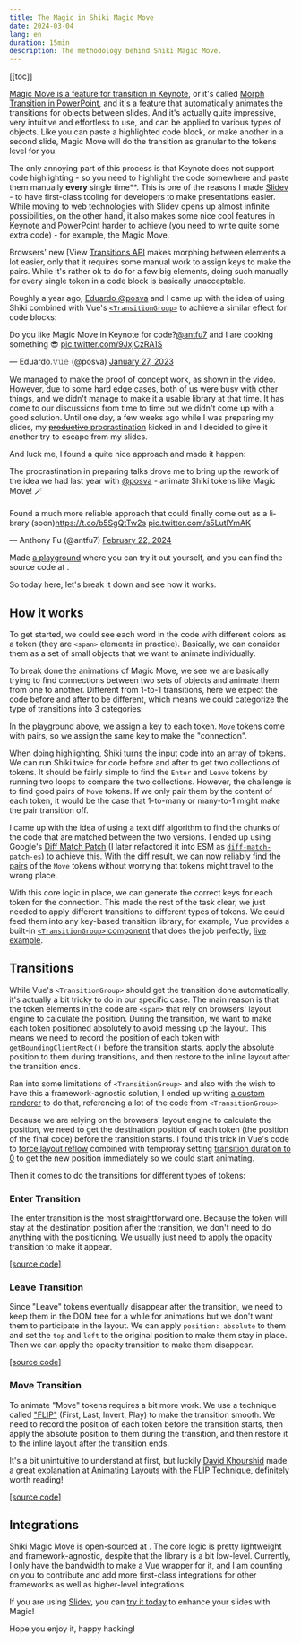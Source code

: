 ```yaml
---
title: The Magic in Shiki Magic Move
date: 2024-03-04
lang: en
duration: 15min
description: The methodology behind Shiki Magic Move.
---
```


[[toc]]

<ShikiMagicMoveDemo />

[Magic Move is a feature for transition in Keynote](https://support.apple.com/guide/keynote/add-transitions-tanff5ae749e/mac), or it's called [Morph Transition in PowerPoint](https://support.microsoft.com/en-us/office/use-the-morph-transition-in-powerpoint-8dd1c7b2-b935-44f5-a74c-741d8d9244ea), and it's a feature that automatically animates the transitions for objects between slides. And it's actually quite impressive, very intuitive and effortless to use, and can be applied to various types of objects. Like you can paste a highlighted code block, or make another in a second slide, Magic Move will do the transition as granular to the tokens level for you.

The only annoying part of this process is that Keynote does not support code highlighting - so you need to highlight the code somewhere and paste them manually **every** single time\*\*. This is one of the reasons I made [Slidev](https://sli.dev/) - to have first-class tooling for developers to make presentations easier. While moving to web technologies with Slidev opens up almost infinite possibilities, on the other hand, it also makes some nice cool features in Keynote and PowerPoint harder to achieve (you need to write quite some extra code) - for example, the Magic Move.

Browsers' new [View [Transitions API](https://developer.mozilla.org/en-US/docs/Web/API/View_Transitions_API) makes morphing between elements a lot easier, only that it requires some manual work to assign keys to make the pairs. While it's rather ok to do for a few big elements, doing such manually for every single token in a code block is basically unacceptable.

Roughly a year ago, [Eduardo @posva](https://github.com/posva) and I came up with the idea of using Shiki combined with Vue's [`<TransitionGroup>`](https://vuejs.org/guide/built-ins/transition-group) to achieve a similar effect for code blocks:

<Tweet h-650px>
<p lang="en" dir="ltr">Do you like Magic Move in Keynote for code?<a href="https://twitter.com/antfu7?ref_src=twsrc%5Etfw">@antfu7</a> and I are cooking something 😎 <a href="https://t.co/9JxjCzRA1S">pic.twitter.com/9JxjCzRA1S</a></p>&mdash; Eduardo.𝚟𝚞𝚎 (@posva) <a href="https://twitter.com/posva/status/1619083357756821504?ref_src=twsrc%5Etfw">January 27, 2023</a>
</Tweet>

We managed to make the proof of concept work, as shown in the video. However, due to some hard edge cases, both of us were busy with other things, and we didn't manage to make it a usable library at that time. It has come to our discussions from time to time but we didn't come up with a good solution. Until one day, a few weeks ago while I was preparing my slides, my [~~productive~~ procrastination](https://lmddgtfy.net/?q=Productive%20Procrastination) kicked in and I decided to give it another try to ~~escape from my slides~~.

And luck me, I found a quite nice approach and made it happen:

<Tweet h-670px>
<p lang="en" dir="ltr">The procrastination in preparing talks drove me to bring up the rework of the idea we had last year with <a href="https://twitter.com/posva?ref_src=twsrc%5Etfw">@posva</a> - animate Shiki tokens like Magic Move! 🪄<br><br>Found a much more reliable approach that could finally come out as a library (soon)<a href="https://t.co/b5SgQtTw2s">https://t.co/b5SgQtTw2s</a> <a href="https://t.co/s5LutlYmAK">pic.twitter.com/s5LutlYmAK</a></p>&mdash; Anthony Fu (@antfu7) <a href="https://twitter.com/antfu7/status/1760751386122211371?ref_src=twsrc%5Etfw">February 22, 2024</a>
</Tweet>

Made [a playground](https://shiki-magic-move.netlify.app/) where you can try it out yourself, and you can find the source code at <GitHubLink repo="shikijs/shiki-magic-move" />.

So today here, let's break it down and see how it works.

## How it works

To get started, we could see each word in the code with different colors as a token (they are `<span>` elements in practice). Basically, we can consider them as a set of small objects that we want to animate individually.

To break done the animations of Magic Move, we see we are basically trying to find connections between two sets of objects and animate them from one to another. Different from 1-to-1 transitions, here we expect the code before and after to be different, which means we could categorize the type of transitions into 3 categories:

<ShikiMagicMoveMatch />

In the playground above, we assign a key to each token. `Move` tokens come with pairs, so we assign the same key to make the "connection".

When doing highlighting, [Shiki](https://github.com/shikijs/shiki) turns the input code into an array of tokens. We can run Shiki twice for code before and after to get two collections of tokens. It should be fairly simple to find the `Enter` and `Leave` tokens by running two loops to compare the two collections. However, the challenge is to find good pairs of `Move` tokens. If we only pair them by the content of each token, it would be the case that 1-to-many or many-to-1 might make the pair transition off.

I came up with the idea of using a text diff algorithm to find the chunks of the code that are matched between the two versions. I ended up using Google's [Diff Match Patch](https://github.com/google/diff-match-patch) (I later refactored it into ESM as [`diff-match-patch-es`](https://github.com/antfu/diff-match-patch-es)) to achieve this.
With the diff result, we can now [reliably find the pairs](https://github.com/shikijs/shiki-magic-move/blob/e409aa5cf877a4005cf2b01729f1113beb405d13/src/core.ts#L226-L256) of the `Move` tokens without worrying that tokens might travel to the wrong place.

With this core logic in place, we can generate the correct keys for each token for the connection. This made the rest of the task clear, we just needed to apply different transitions to different types of tokens. We could feed them into any key-based transition library, for example, Vue provides a built-in [`<TransitionGroup>` component](https://vuejs.org/guide/built-ins/transition-group) that does the job perfectly, [live example](https://vuejs.org/examples/#list-transition).

## Transitions

While Vue's `<TransitionGroup>` should get the transition done automatically, it's actually a bit tricky to do in our specific case. The main reason is that the token elements in the code are `<span>` that rely on browsers' layout engine to calculate the position. During the transition, we want to make each token positioned absolutely to avoid messing up the layout. This means we need to record the position of each token with [`getBoundingClientRect()`](https://developer.mozilla.org/en-US/docs/Web/API/Element/getBoundingClientRect) before the transition starts, apply the absolute position to them during transitions, and then restore to the inline layout after the transition ends.

Ran into some limitations of `<TransitionGroup>` and also with the wish to have this a framework-agnostic solution, I ended up writing [a custom renderer](https://github.com/shikijs/shiki-magic-move/blob/5ec48554d87b4f4e2dd2e15f27ef9e51ef00074b/src/renderer.ts#L28) to do that, referencing a lot of the code from `<TransitionGroup>`.

Because we are relying on the browsers' layout engine to calculate the position, we need to get the destination position of each token (the position of the final code) before the transition starts. I found this trick in Vue's code to [force layout reflow](https://github.com/vuejs/core/blob/f66a75ea75c8aece065b61e2126b4c5b2338aa6e/packages/runtime-dom/src/components/TransitionGroup.ts#L77-L78) combined with temproray setting [transition duration to 0](https://github.com/vuejs/core/blob/f66a75ea75c8aece065b61e2126b4c5b2338aa6e/packages/runtime-dom/src/components/TransitionGroup.ts#L186-L187) to get the new position immediately so we could start animating.

Then it comes to do the transitions for different types of tokens:

### Enter Transition

The enter transition is the most straightforward one. Because the token will stay at the destination position after the transition, we don't need to do anything with the positioning. We usually just need to apply the opacity transition to make it appear.

[[source code]](https://github.com/shikijs/shiki-magic-move/blob/5ec48554d87b4f4e2dd2e15f27ef9e51ef00074b/src/renderer.ts#L233-L249)

### Leave Transition

Since "Leave" tokens eventually disappear after the transition, we need to keep them in the DOM tree for a while for animations but we don't want them to participate in the layout. We can apply `position: absolute` to them and set the `top` and `left` to the original position to make them stay in place. Then we can apply the opacity transition to make them disappear.

[[source code]](https://github.com/shikijs/shiki-magic-move/blob/5ec48554d87b4f4e2dd2e15f27ef9e51ef00074b/src/renderer.ts#L206-L229)

### Move Transition

To animate "Move" tokens requires a bit more work. We use a technique called ["FLIP"](https://aerotwist.com/blog/flip-your-animations/) (First, Last, Invert, Play) to make the transition smooth. We need to record the position of each token before the transition starts, then apply the absolute position to them during the transition, and then restore it to the inline layout after the transition ends.

It's a bit unintuitive to understand at first, but luckily [David Khourshid](https://css-tricks.com/author/davidkpiano/) made a great explanation at [Animating Layouts with the FLIP Technique](https://css-tricks.com/animating-layouts-with-the-flip-technique/), definitely worth reading!

[[source code]](https://github.com/shikijs/shiki-magic-move/blob/5ec48554d87b4f4e2dd2e15f27ef9e51ef00074b/src/renderer.ts#L254-L276)

## Integrations

Shiki Magic Move is open-sourced at <GitHubLink repo="shikijs/shiki-magic-move" />. The core logic is pretty lightweight and framework-agnostic, despite that the library is a bit low-level. Currently, I only have the bandwidth to make a Vue wrapper for it, and I am counting on you to contribute and add more first-class integrations for other frameworks as well as higher-level integrations.

If you are using [Slidev](https://sli.dev/), you can [try it today](https://sli.dev/guide/syntax#shiki-magic-move) to enhance your slides with Magic!

Hope you enjoy it, happy hacking!

